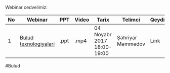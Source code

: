 Webinar cedvelimiz:

|No| Webinar | PPT|Video |Tarix|Telimci|Qeydiyyat|
|------|-------|---------|---|--------|------|----|
|1| [Bulud texnologiyalari](#Bulud) |.ppt|.mp4|04 Noyabr 2017 18:00-19:00|Şəhriyar Məmmədov|Link|


#Bulud
